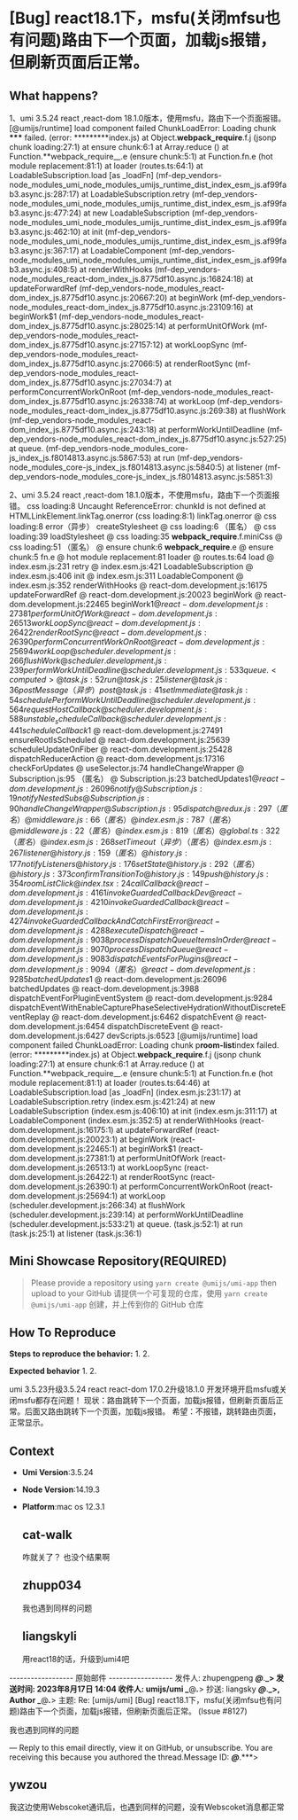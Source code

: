 # [Bug] react18.1下，msfu(关闭mfsu也有问题)路由下一个页面，加载js报错，但刷新页面后正常。

  <!--
⚠️ ⚠️ ⚠️ 注意：讨论和提问请到讨论区（https://github.com/umijs/umi/discussions），否则会被直接关掉。 ⚠️ ⚠️ ⚠️
-->
<!--
感谢您向我们反馈问题，为了高效的解决问题，我们期望你能提供以下信息：
-->

## What happens?

1、umi 3.5.24 react ,react-dom 18.1.0版本，使用msfu，路由下一个页面报错。
[@umijs/runtime] load component failed ChunkLoadError: Loading chunk **\*\*\*** failed.
(error: **\*\*\*****index.js)
at Object.**webpack_require**.f.j (jsonp chunk loading:27:1)
at ensure chunk:6:1
at Array.reduce (<anonymous>)
at Function.**webpack_require\_\_.e (ensure chunk:5:1)
at Function.fn.e (hot module replacement:81:1)
at loader (routes.ts:64:1)
at LoadableSubscription.load [as _loadFn] (mf-dep_vendors-node_modules_umi_node_modules_umijs_runtime_dist_index_esm_js.af99fab3.async.js:287:17)
at LoadableSubscription.retry (mf-dep_vendors-node_modules_umi_node_modules_umijs_runtime_dist_index_esm_js.af99fab3.async.js:477:24)
at new LoadableSubscription (mf-dep_vendors-node_modules_umi_node_modules_umijs_runtime_dist_index_esm_js.af99fab3.async.js:462:10)
at init (mf-dep_vendors-node_modules_umi_node_modules_umijs_runtime_dist_index_esm_js.af99fab3.async.js:367:17)
at LoadableComponent (mf-dep_vendors-node_modules_umi_node_modules_umijs_runtime_dist_index_esm_js.af99fab3.async.js:408:5)
at renderWithHooks (mf-dep_vendors-node_modules_react-dom_index_js.8775df10.async.js:16824:18)
at updateForwardRef (mf-dep_vendors-node_modules_react-dom_index_js.8775df10.async.js:20667:20)
at beginWork (mf-dep_vendors-node_modules_react-dom_index_js.8775df10.async.js:23109:16)
at beginWork$1 (mf-dep_vendors-node_modules_react-dom_index_js.8775df10.async.js:28025:14)
at performUnitOfWork (mf-dep_vendors-node_modules_react-dom_index_js.8775df10.async.js:27157:12)
at workLoopSync (mf-dep_vendors-node_modules_react-dom_index_js.8775df10.async.js:27066:5)
at renderRootSync (mf-dep_vendors-node_modules_react-dom_index_js.8775df10.async.js:27034:7)
at performConcurrentWorkOnRoot (mf-dep_vendors-node_modules_react-dom_index_js.8775df10.async.js:26338:74)
at workLoop (mf-dep_vendors-node_modules_react-dom_index_js.8775df10.async.js:269:38)
at flushWork (mf-dep_vendors-node_modules_react-dom_index_js.8775df10.async.js:243:18)
at performWorkUntilDeadline (mf-dep_vendors-node_modules_react-dom_index_js.8775df10.async.js:527:25)
at queue.<computed> (mf-dep_vendors-node_modules_core-js_index_js.f8014813.async.js:5867:53)
at run (mf-dep_vendors-node_modules_core-js_index_js.f8014813.async.js:5840:5)
at listener (mf-dep_vendors-node_modules_core-js_index_js.f8014813.async.js:5851:3)

2、umi 3.5.24 react ,react-dom 18.1.0版本，不使用msfu，路由下一个页面报错。
css loading:8 Uncaught ReferenceError: chunkId is not defined
at HTMLLinkElement.linkTag.onerror (css loading:8:1)
linkTag.onerror @ css loading:8
error（异步）
createStylesheet @ css loading:6
（匿名） @ css loading:39
loadStylesheet @ css loading:35
**webpack_require**.f.miniCss @ css loading:51
（匿名） @ ensure chunk:6
**webpack_require**.e @ ensure chunk:5
fn.e @ hot module replacement:81
loader @ routes.ts:64
load @ index.esm.js:231
retry @ index.esm.js:421
LoadableSubscription @ index.esm.js:406
init @ index.esm.js:311
LoadableComponent @ index.esm.js:352
renderWithHooks @ react-dom.development.js:16175
updateForwardRef @ react-dom.development.js:20023
beginWork @ react-dom.development.js:22465
beginWork$1 @ react-dom.development.js:27381
performUnitOfWork @ react-dom.development.js:26513
workLoopSync @ react-dom.development.js:26422
renderRootSync @ react-dom.development.js:26390
performConcurrentWorkOnRoot @ react-dom.development.js:25694
workLoop @ scheduler.development.js:266
flushWork @ scheduler.development.js:239
performWorkUntilDeadline @ scheduler.development.js:533
queue.<computed> @ task.js:52
run @ task.js:25
listener @ task.js:36
postMessage（异步）
post @ task.js:41
setImmediate @ task.js:54
schedulePerformWorkUntilDeadline @ scheduler.development.js:564
requestHostCallback @ scheduler.development.js:588
unstable_scheduleCallback @ scheduler.development.js:441
scheduleCallback$1 @ react-dom.development.js:27491
ensureRootIsScheduled @ react-dom.development.js:25639
scheduleUpdateOnFiber @ react-dom.development.js:25428
dispatchReducerAction @ react-dom.development.js:17316
checkForUpdates @ useSelector.js:74
handleChangeWrapper @ Subscription.js:95
（匿名） @ Subscription.js:23
batchedUpdates$1 @ react-dom.development.js:26096
notify @ Subscription.js:19
notifyNestedSubs @ Subscription.js:90
handleChangeWrapper @ Subscription.js:95
dispatch @ redux.js:297
（匿名） @ middleware.js:66
（匿名） @ index.esm.js:787
（匿名） @ middleware.js:22
（匿名） @ index.esm.js:819
（匿名） @ global.ts:322
（匿名） @ index.esm.js:268
setTimeout（异步）
（匿名） @ index.esm.js:267
listener @ history.js:159
（匿名） @ history.js:177
notifyListeners @ history.js:176
setState @ history.js:292
（匿名） @ history.js:373
confirmTransitionTo @ history.js:149
push @ history.js:354
roomListClick @ index.tsx:24
callCallback @ react-dom.development.js:4161
invokeGuardedCallbackDev @ react-dom.development.js:4210
invokeGuardedCallback @ react-dom.development.js:4274
invokeGuardedCallbackAndCatchFirstError @ react-dom.development.js:4288
executeDispatch @ react-dom.development.js:9038
processDispatchQueueItemsInOrder @ react-dom.development.js:9070
processDispatchQueue @ react-dom.development.js:9083
dispatchEventsForPlugins @ react-dom.development.js:9094
（匿名） @ react-dom.development.js:9285
batchedUpdates$1 @ react-dom.development.js:26096
batchedUpdates @ react-dom.development.js:3988
dispatchEventForPluginEventSystem @ react-dom.development.js:9284
dispatchEventWithEnableCapturePhaseSelectiveHydrationWithoutDiscreteEventReplay @ react-dom.development.js:6462
dispatchEvent @ react-dom.development.js:6454
dispatchDiscreteEvent @ react-dom.development.js:6427
devScripts.js:6523 [@umijs/runtime] load component failed ChunkLoadError: Loading chunk p**room-list**index failed.
(error: **\*\*\*****index.js)
at Object.**webpack_require**.f.j (jsonp chunk loading:27:1)
at ensure chunk:6:1
at Array.reduce (<anonymous>)
at Function.**webpack_require\_\_.e (ensure chunk:5:1)
at Function.fn.e (hot module replacement:81:1)
at loader (routes.ts:64:46)
at LoadableSubscription.load [as _loadFn] (index.esm.js:231:17)
at LoadableSubscription.retry (index.esm.js:421:24)
at new LoadableSubscription (index.esm.js:406:10)
at init (index.esm.js:311:17)
at LoadableComponent (index.esm.js:352:5)
at renderWithHooks (react-dom.development.js:16175:1)
at updateForwardRef (react-dom.development.js:20023:1)
at beginWork (react-dom.development.js:22465:1)
at beginWork$1 (react-dom.development.js:27381:1)
at performUnitOfWork (react-dom.development.js:26513:1)
at workLoopSync (react-dom.development.js:26422:1)
at renderRootSync (react-dom.development.js:26390:1)
at performConcurrentWorkOnRoot (react-dom.development.js:25694:1)
at workLoop (scheduler.development.js:266:34)
at flushWork (scheduler.development.js:239:14)
at performWorkUntilDeadline (scheduler.development.js:533:21)
at queue.<computed> (task.js:52:1)
at run (task.js:25:1)
at listener (task.js:36:1)

<!-- A clear and concise description of what the bug is. -->
<!-- 清晰的描述下遇到的问题。-->

## Mini Showcase Repository(REQUIRED)

> Please provide a repository using `yarn create @umijs/umi-app` then upload to your GitHub 请提供一个可复现的仓库，使用 `yarn create @umijs/umi-app` 创建，并上传到你的 GitHub 仓库

<!-- 为节约大家的时间，无复现步骤的 ISSUE 会被关闭，提供之后再 REOPEN -->
<!-- https://github.com/YOUR_REPOSITORY_URL -->

## How To Reproduce

**Steps to reproduce the behavior:** 1. 2.

**Expected behavior** 1. 2.

<!-- 请提供复现链接/步骤，错误日志以及相关配置 -->

umi 3.5.23升级3.5.24
react react-dom 17.0.2升级18.1.0
开发环境开启msfu或关闭msfu都存在问题！
现状：路由跳转下一个页面，加载js报错，但刷新页面后正常。后面又路由跳转下一个页面，加载js报错。
希望：不报错，跳转路由页面，正常显示。

## Context

- **Umi Version**:3.5.24
- **Node Version**:14.19.3
- **Platform**:mac os 12.3.1

  ## cat-walk

  咋就关了？ 也没个结果啊

  ## zhupp034

  我也遇到同样的问题

  ## liangskyli

  用react18的话，升级到umi4吧

------------------ 原始邮件 ------------------
发件人: zhupengpeng **_@_**.**_&gt;
发送时间: 2023年8月17日 14:04
收件人: umijs/umi _**@**_._**&gt;
抄送: liangsky **_@_**.**_&gt;, Author _**@**_._**&gt;
主题: Re: [umijs/umi] [Bug] react18.1下，msfu(关闭mfsu也有问题)路由下一个页面，加载js报错，但刷新页面后正常。 (Issue #8127)

我也遇到同样的问题

—
Reply to this email directly, view it on GitHub, or unsubscribe.
You are receiving this because you authored the thread.Message ID: **_@_**.\*\*\*&gt;

## ywzou

我这边使用Webscoket通讯后，也遇到同样的问题，没有Webscoket消息都正常
